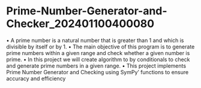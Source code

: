 # Prime-Number-Generator-and-Checker_202401100400080



•	A prime number is a natural number that is greater than 1 and which is divisible by itself or by 1.
•	The main objective of this program is to generate prime numbers within a given range and check whether a given number is prime.
•	In this project we will create algorithm to by conditionals to check and generate prime numbers in a given range. 
•	This project implements Prime Number Generator and Checking using SymPy’ functions to ensure accuracy and efficiency
